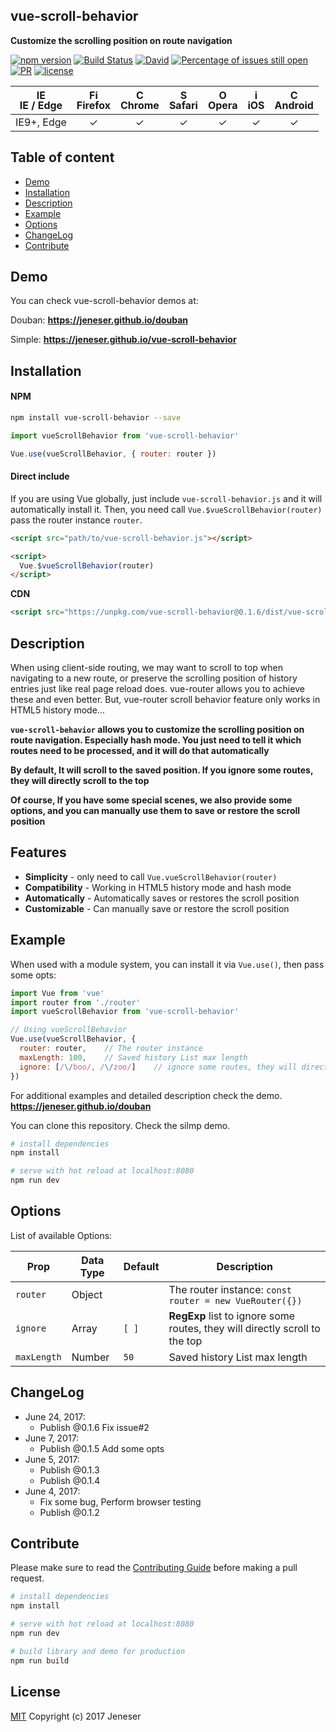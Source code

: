 ## vue-scroll-behavior

**Customize the scrolling position on route navigation**

[![npm version](https://badge.fury.io/js/vue-scroll-behavior.svg)](https://badge.fury.io/js/vue-scroll-behavior) [![Build Status](https://travis-ci.org/jeneser/vue-scroll-behavior.svg?branch=master)](https://travis-ci.org/jeneser/vue-scroll-behavior) [![David](https://img.shields.io/david/expressjs/express.svg?style=flat-square)](https://github.com/jeneser/douban) [![Percentage of issues still open](http://isitmaintained.com/badge/open/jeneser/vue-scroll-behavior.svg)](http://isitmaintained.com/project/jeneser/vue-scroll-behavior "Percentage of issues still open") [![PR](https://img.shields.io/badge/PR-welcome-brightgreen.svg)](https://github.com/jeneser/vue-scroll-behavior/pulls) [![license](https://img.shields.io/badge/license-MIT-brightgreen.svg)](https://github.com/jeneser/vue-scroll-behavior/blob/master/LICENSE)

| [<img src="https://raw.githubusercontent.com/godban/browsers-support-badges/master/src/images/edge.png" alt="IE / Edge" width="16px" height="16px" />](http://godban.github.io/browsers-support-badges/)</br>IE / Edge | [<img src="https://raw.githubusercontent.com/godban/browsers-support-badges/master/src/images/firefox.png" alt="Firefox" width="16px" height="16px" />](http://godban.github.io/browsers-support-badges/)</br>Firefox | [<img src="https://raw.githubusercontent.com/godban/browsers-support-badges/master/src/images/chrome.png" alt="Chrome" width="16px" height="16px" />](http://godban.github.io/browsers-support-badges/)</br>Chrome | [<img src="https://raw.githubusercontent.com/godban/browsers-support-badges/master/src/images/safari.png" alt="Safari" width="16px" height="16px" />](http://godban.github.io/browsers-support-badges/)</br>Safari | [<img src="https://raw.githubusercontent.com/godban/browsers-support-badges/master/src/images/opera.png" alt="Opera" width="16px" height="16px" />](http://godban.github.io/browsers-support-badges/)</br>Opera | [<img src="https://raw.githubusercontent.com/godban/browsers-support-badges/master/src/images/safari-ios.png" alt="iOS Safari" width="16px" height="16px" />](http://godban.github.io/browsers-support-badges/)</br>iOS | [<img src="https://raw.githubusercontent.com/godban/browsers-support-badges/master/src/images/chrome-android.png" alt="Chrome for Android" width="16px" height="16px" />](http://godban.github.io/browsers-support-badges/)</br>Android |
|:---------:|:---------:|:---------:|:---------:|:---------:|:---------:|:---------:|
| IE9+, Edge| &check;| &check; | &check; | &check; | &check; | &check;


## Table of content

- [Demo](#demo)
- [Installation](#installation)
- [Description](#description)
- [Example](#example)
- [Options](#options)
- [ChangeLog](#ChangeLog)
- [Contribute](#Contribute)

## Demo
You can check vue-scroll-behavior demos at:

Douban: **https://jeneser.github.io/douban**

Simple: **https://jeneser.github.io/vue-scroll-behavior**

## Installation

#### NPM
```bash
npm install vue-scroll-behavior --save
```

```javascript
import vueScrollBehavior from 'vue-scroll-behavior'

Vue.use(vueScrollBehavior, { router: router })
```

#### Direct include

If you are using Vue globally, just include `vue-scroll-behavior.js` and it will automatically install it. Then, you need call `Vue.$vueScrollBehavior(router)` pass the router instance `router`.

```html
<script src="path/to/vue-scroll-behavior.js"></script>

<script>
  Vue.$vueScrollBehavior(router)
</script>
```

**CDN**

```html
<script src="https://unpkg.com/vue-scroll-behavior@0.1.6/dist/vue-scroll-behavior.js"></script>
```

## Description

When using client-side routing, we may want to scroll to top when navigating to a new route, or preserve the scrolling position of history entries just like real page reload does. vue-router allows you to achieve these and even better. But, vue-router scroll behavior feature only works in HTML5 history mode...

**`vue-scroll-behavior` allows you to customize the scrolling position on route navigation. Especially hash mode. You just need to tell it which routes need to be processed, and it will do that automatically**

**By default, It will scroll to the saved position. If you ignore some routes, they will directly scroll to the top**

**Of course, If you have some special scenes, we also provide some options, and you can manually use them to save or restore the scroll position**

## Features

* **Simplicity** - only need to call `Vue.vueScrollBehavior(router)`
* **Compatibility** - Working in HTML5 history mode and hash mode
* **Automatically** - Automatically saves or restores the scroll position
* **Customizable** - Can manually save or restore the scroll position

## Example

When used with a module system, you can install it via `Vue.use()`, then pass some opts:

```javascript
import Vue from 'vue'
import router from './router'
import vueScrollBehavior from 'vue-scroll-behavior'

// Using vueScrollBehavior
Vue.use(vueScrollBehavior, {
  router: router,    // The router instance
  maxLength: 100,    // Saved history List max length
  ignore: [/\/boo/, /\/zoo/]    // ignore some routes, they will directly scroll to the top
})
```

For additional examples and detailed description check the demo. **https://jeneser.github.io/douban**

You can clone this repository. Check the silmp demo.

```bash
# install dependencies
npm install

# serve with hot reload at localhost:8080
npm run dev
```

## Options

List of available Options:

Prop           | Data Type  | Default   | Description
-------------- | ---------- | --------- | -----------
`router`       | Object     |           | The router instance: `const router = new VueRouter({})`
`ignore`       | Array      | `[ ]`     | **RegExp** list to ignore some routes, they will directly scroll to the top
`maxLength`    | Number     | `50`      | Saved history List max length


## ChangeLog

- June 24, 2017:
  - Publish @0.1.6 Fix issue#2
- June 7, 2017:
  - Publish @0.1.5 Add some opts
- June 5, 2017:
  - Publish @0.1.3
  - Publish @0.1.4
- June 4, 2017:
  - Fix some bug, Perform browser testing
  - Publish @0.1.2

## Contribute

Please make sure to read the [Contributing Guide](https://github.com/jeneser/vue-scroll-behavior/blob/master/CONTRIBUTING.md) before making a pull request.

```bash
# install dependencies
npm install

# serve with hot reload at localhost:8080
npm run dev

# build library and demo for production
npm run build
```

## License

[MIT](https://github.com/jeneser/douban/blob/master/LICENSE) Copyright (c) 2017 Jeneser
